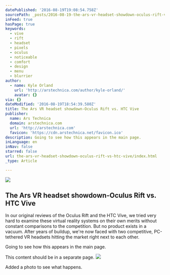 ```yaml
---
datePublished: '2016-08-19T19:08:54.758Z'
sourcePath: _posts/2016-08-19-the-ars-vr-headset-showdown-oculus-rift-vs-htc-vive.md
inFeed: true
hasPage: true
keywords:
  - vive
  - rift
  - headset
  - pixels
  - oculus
  - noticeable
  - comfort
  - design
  - menu
  - blurrier
author:
  - name: Kyle Orland
    url: 'http://arstechnica.com/author/kyle-orland/'
    avatar: {}
via: {}
dateModified: '2016-08-19T18:54:39.580Z'
title: The Ars VR headset showdown-Oculus Rift vs. HTC Vive
publisher:
  name: Ars Technica
  domain: arstechnica.com
  url: 'http://arstechnica.com'
  favicon: 'https://cdn.arstechnica.net/favicon.ico'
description: Going to see how this appears in the main page.
inLanguage: en
inNav: false
starred: false
url: the-ars-vr-headset-showdown-oculus-rift-vs-htc-vive/index.html
_type: Article

---
```

<article style=""><img src="https://s3-us-west-2.amazonaws.com/the-grid-img/p/a473611978ca4931a0d74678d9cd4a6eaafdb8a9.jpg" /><h1>The Ars VR headset showdown-Oculus Rift vs. HTC Vive</h1><p>In our original reviews of the Oculus Rift and the HTC Vive, we tried very hard to examine these virtual reality systems on their own merits without constant comparisons to the competition. But no product exists in a vacuum. After years of buildup, we're now faced with two competitive, PC-tethered VR headsets hitting the market right next to each other.</p></article>

Going to see how this appears in the main page.

This content should be in a separate page.
![](https://the-grid-user-content.s3-us-west-2.amazonaws.com/b5082f10-73e2-4483-9a35-5c39939f68dd.gif)

Added a photo to see what happens.